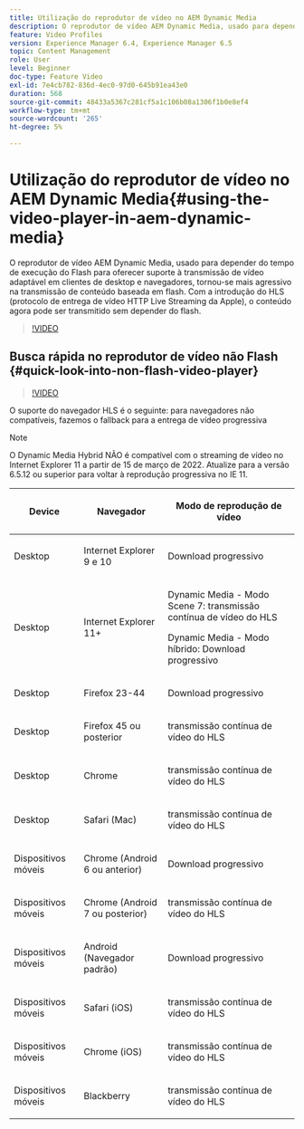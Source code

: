 ```yaml
---
title: Utilização do reprodutor de vídeo no AEM Dynamic Media
description: O reprodutor de vídeo AEM Dynamic Media, usado para depender do tempo de execução do Flash para oferecer suporte à transmissão de vídeo adaptável em clientes de desktop e navegadores, tornou-se mais agressivo na transmissão de conteúdo baseada em flash. Com a introdução do HLS (protocolo de entrega de vídeo HTTP Live Streaming da Apple), o conteúdo agora pode ser transmitido sem depender do flash.
feature: Video Profiles
version: Experience Manager 6.4, Experience Manager 6.5
topic: Content Management
role: User
level: Beginner
doc-type: Feature Video
exl-id: 7e4cb782-836d-4ec0-97d0-645b91ea43e0
duration: 568
source-git-commit: 48433a5367c281cf5a1c106b08a1306f1b0e8ef4
workflow-type: tm+mt
source-wordcount: '265'
ht-degree: 5%

---
```



# Utilização do reprodutor de vídeo no AEM Dynamic Media{#using-the-video-player-in-aem-dynamic-media}

O reprodutor de vídeo AEM Dynamic Media, usado para depender do tempo de execução do Flash para oferecer suporte à transmissão de vídeo adaptável em clientes de desktop e navegadores, tornou-se mais agressivo na transmissão de conteúdo baseada em flash. Com a introdução do HLS (protocolo de entrega de vídeo HTTP Live Streaming da Apple), o conteúdo agora pode ser transmitido sem depender do flash.

>[!VIDEO](https://video.tv.adobe.com/v/16791?quality=12&learn=on)

## Busca rápida no reprodutor de vídeo não Flash {#quick-look-into-non-flash-video-player}

>[!VIDEO](https://video.tv.adobe.com/v/17429?quality=12&learn=on)

O suporte do navegador HLS é o seguinte: para navegadores não compatíveis, fazemos o fallback para a entrega de vídeo progressiva

>[!NOTE]
>
> O Dynamic Media Hybrid NÃO é compatível com o streaming de vídeo no Internet Explorer 11 a partir de 15 de março de 2022. Atualize para a versão 6.5.12 ou superior para voltar à reprodução progressiva no IE 11.

<table> 
 <thead> 
  <tr> 
   <th> <p>Device</p> </th>
   <th> <p>Navegador</p> </th>
   <th > <p>Modo de reprodução de vídeo</p> </th>
  </tr>
 </thead>
 <tbody>
  <tr> 
   <td> <p>Desktop</p> </td>
   <td> <p>Internet Explorer 9 e 10</p> </td>
   <td> <p>Download progressivo</p> </td>
  </tr>
  <tr>
   <td> <p>Desktop</p> </td>
   <td> <p>Internet Explorer 11+</p> </td>
   <td> <p>Dynamic Media - Modo Scene 7: transmissão contínua de vídeo do HLS</p> 
        <p>Dynamic Media - Modo híbrido: Download progressivo</p>
   </td>
  </tr>
  <tr>
   <td> <p>Desktop</p> </td>
   <td> <p>Firefox 23-44</p> </td>
   <td> <p>Download progressivo</p> </td>
  </tr>
  <tr> 
   <td> <p>Desktop</p> </td>
   <td> <p>Firefox 45 ou posterior</p> </td>
   <td> <p>transmissão contínua de vídeo do HLS</p> </td>
  </tr>
  <tr> 
   <td> <p>Desktop</p> </td>
   <td> <p>Chrome</p> </td>
   <td> <p>transmissão contínua de vídeo do HLS</p> </td>
  </tr>
  <tr> 
   <td> <p>Desktop</p> </td>
   <td> <p>Safari (Mac)</p> </td>
   <td> <p>transmissão contínua de vídeo do HLS</p> </td>
  </tr>
  <tr> 
   <td> <p>Dispositivos móveis</p> </td>
   <td> <p>Chrome (Android 6 ou anterior)</p> </td>
   <td> <p>Download progressivo</p> </td>
  </tr>
  <tr> 
   <td> <p>Dispositivos móveis</p> </td>
   <td> <p>Chrome (Android 7 ou posterior)</p> </td>
   <td> <p>transmissão contínua de vídeo do HLS</p> </td>
  </tr>
  <tr> 
   <td> <p>Dispositivos móveis</p> </td>
   <td> <p>Android (Navegador padrão)</p> </td>
   <td> <p>Download progressivo</p> </td>
  </tr>
  <tr> 
   <td> <p>Dispositivos móveis</p> </td>
   <td> <p>Safari (iOS)</p> </td>
   <td> <p>transmissão contínua de vídeo do HLS</p> </td>
  </tr>
  <tr> 
   <td> <p>Dispositivos móveis</p> </td>
   <td> <p>Chrome (iOS)</p> </td>
   <td> <p>transmissão contínua de vídeo do HLS</p> </td>
  </tr>
  <tr> 
   <td> <p>Dispositivos móveis</p> </td>
   <td> <p>Blackberry</p> </td>
   <td> <p>transmissão contínua de vídeo do HLS</p> </td>
  </tr>
 </tbody>
</table>
